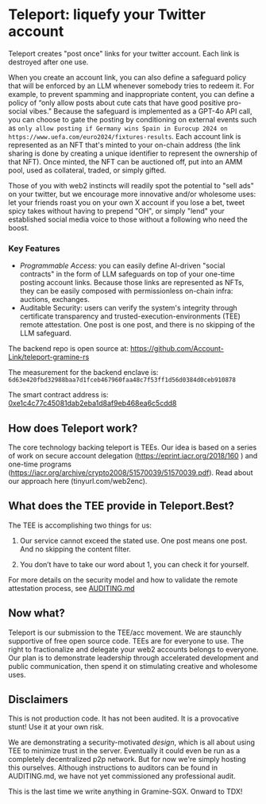 # Teleport: liquefy your Twitter account

Teleport creates "post once" links for your twitter account. Each link is destroyed after one use.

When you create an account link, you can also define a safeguard policy that will be enforced by an LLM whenever somebody tries to redeem it. For example, to prevent spamming and inappropriate content, you can define a policy of “only allow posts about cute cats that have good positive pro-social vibes." Because the safeguard is implemented as a GPT-4o API call, you can choose to gate the posting by conditioning on external events such as 
`only allow posting if Germany wins Spain in Eurocup 2024 on https://www.uefa.com/euro2024/fixtures-results`.
Each account link is represented as an NFT that's minted to your on-chain address (the link sharing is done by creating a unique identifier to represent the ownership of that NFT). Once minted, the NFT can be auctioned off, put into an AMM pool, used as collateral, traded, or simply gifted.

Those of you with web2 instincts will readily spot the potential to "sell ads" on your twitter, but we encourage more innovative and/or wholesome uses: let your friends roast you on your own X account if you lose a bet, tweet spicy takes without having to prepend "OH", or simply "lend" your established social media voice to those without a following who need the boost.

### Key Features

- *Programmable Access:* you can easily define AI-driven "social contracts" in the form of LLM safeguards on top of your one-time posting account links. Because those links are represented as NFTs, they can be easily composed with permissionless on-chain infra: auctions, exchanges.
- Auditable Security: users can verify the system's integrity through certificate transparency and trusted-execution-environments (TEE) remote attestation. One post is one post, and there is no skipping of the LLM safeguard.

The backend repo is open source at: https://github.com/Account-Link/teleport-gramine-rs

The measurement for the backend enclave is:  `6d63e420fbd32988baa7d1fceb467960faa48c7f53ff1d56d0384d0ceb910878`

The smart contract address is: [0xe1c4c77c45081dab2eba1d8af9eb468ea6c5cdd8](https://basescan.org/address/0xe1c4c77c45081dab2eba1d8af9eb468ea6c5cdd8)

## How does Teleport work?

The core technology backing teleport is TEEs. Our idea is based on a series of work on secure account delegation (https://eprint.iacr.org/2018/160 ) and one-time programs (https://iacr.org/archive/crypto2008/51570039/51570039.pdf). Read about our approach here (tinyurl.com/web2enc). 

## What does the TEE provide in Teleport.Best?

The TEE is accomplishing two things for us:

1. Our service cannot exceed the stated use. One post means one post. And no skipping the content filter.

2. You don’t have to take our word about 1, you can check it for yourself.

For more details on the security model and how to validate the remote attestation process, see [AUDITING.md](./AUDITING.md)

## Now what? 
Teleport is our submission to the TEE/acc movement. We are staunchly supportive of free open source code. TEEs are for everyone to use. The right to fractionalize and delegate your web2 accounts belongs to everyone. Our plan is to demonstrate leadership through accelerated development and public communication, then spend it on stimulating creative and wholesome uses.

## Disclaimers

This is not production code. It has not been audited. It is a provocative stunt! Use it at your own risk.

We are demonstrating a security-motivated *design*, which is all about using TEE to minimize trust in the server. 
Eventually it could even be run as a completely decentralized p2p network. 
But for now we're simply hosting this ourselves.
Although instructions to auditors can be found in AUDITING.md, we have not yet commissioned any professional audit.

This is the last time we write anything in Gramine-SGX. Onward to TDX!
